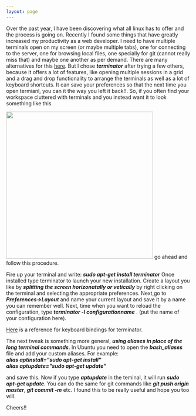 ```yaml
---
layout: page
---
```


Over the past year, I have been discovering what all linux has to offer and the process is going on.
Recently I found some things that have greatly increased my productivity as a web developer. I need to have multiple terminals open on my screen (or maybe multiple tabs), one for connecting to the server, one for browsing local files, one specially for git (cannot really miss that) and maybe one another as per demand.
There are many alternatives for this [here](http://alternativeto.net/software/terminator/). But I chose ***terminator*** after trying a few others, because it offers a lot of features, like opening multiple sessions in a grid and a drag and drop functionality to arrange the terminals as well as a lot of keyboard shortcuts. It can save your preferences so that the next time you open termianl, you can it the way you left it back!!.
So, if you often find your workspace cluttered with terminals and you instead want it to look something like this


<img src="{{ site.url }} /assets/images/Screenshot from 2015-01-24 21:39:21.png" height="400px">
 go ahead and follow this procedure.

Fire up your terminal and write:
***sudo apt-get install terminator***
Once installed type terminator to launch your new installation. Create a layout you like by ***splitting the screen horizonatally or vetically*** by right clicking on the terminal and selecting the appropriate preferences. Next,go to ***Preferences->Layout*** and name your current layout and save it by a name you can remember well.
Next, time when you want to reload the configuration, type ***terminator -l configurationname*** . (put the name of your configuration here).

[Here](http://linux.die.net/man/1/terminator) is a reference for keyboard bindings for terminator.


The next tweak is something more general, ***using aliases in place of the long terminal commands***. In Ubuntu you need to open the ***bash_aliases*** file and add your custom aliases. 
For example:<br>
***alias aptinstall="sudo apt-get install"***<br>
***alias aptupdate="sudo apt-get update"***

and save this. Now if you type ***aptupdate*** in the teminal, it will run ***sudo apt-get update***. You can do the same for git commands like ***git push origin master***, ***git commit -m*** etc.
I found this to be really useful and hope you too will.

Cheers!! 
